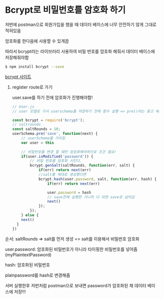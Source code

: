 # Bcrypt로 비밀번호를 암호화 하기

저번에 postman으로 회원가입을 했을 때 데이터 베이스에 너무 안전하기 않게 그대로 적혀있음

암호화를 한다음에 사용할 수 있게끔

따라서 bcrypt라는 라이브러리 사용하여 비밀 번호를 암호화 해줘서 데이터 베이스에 저장해줘야함

```bash
$ npm install bcrypt --save
```



[bcrypt 사이트](https://www.npmjs.com/package/bcrypt)



1. register route로 가기

   user.save를 하기 전에 암호화가 진행해야함!

   ```js
   // User.js
   // user 모델로 가서 userschema를 저장하기 전에 함수 실행 => pre()라는 몽고 메소드 사용
   
   const bcrypt = require('bcrypt');
   // saltrounds
   const saltRounds = 10;
   userSchema.pre('save', function(next) {
       // userSchema를 가리킴
       var user = this
       
       // 비밀번호를 변경 할 때만 암호화해야하므로 조건 필요!
       if(user.isModified('password')) {
           // 비밀 번호를 암호화 시킨다.
           bcrypt.genSalt(saltRounds, function(err, salt) {
               if(err) return next(err)
               //salt를 제대로 생성했다면
               bcrypt.hash(user.password, salt, function(err, hash) {
                   if(err) return next(err)
   
                   user.password = hash
                   // save전에 실행한 거니까 다 되면 save로 넘어감
                   next()
               });
           });
       } else {
       next()
     }
   })
   ```

순서: saltRounds => salt를 먼저 생성 => salt를 이용해서 비밀번호 암호화

user.password:  암호화된 비밀번호가 아니라 타이핑한 비밀번호를 넣어줌(myPlaintextPassword)

hash: 암호화된 비밀번호

plainpassword를 hash로 변경해줌



서버 실행한후 저번처럼 postman으로 보내면 password가 암호화된 채 데이터 베이스에 저장!!!